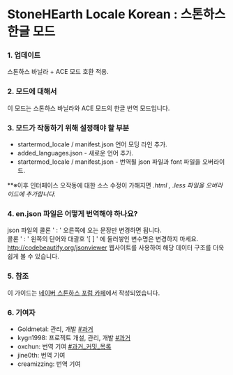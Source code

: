StoneHEarth Locale Korean : 스톤하스 한글 모드
========

### 1. 업데이트
스톤하스 바닐라 + ACE 모드 호환 적용.

### 2. 모드에 대해서
이 모드는 스톤하스 바닐라와 ACE 모드의 한글 번역 모드입니다.

### 3. 모드가 작동하기 위해 설정해야 할 부분

 * startermod_locale / manifest.json 언어 모딩 라인 추가.
 * added_languages.json - 새로운 언어 추가.
 * startermod_locale / manifest.json - 번역될 json 파일과 font 파일을 오버라이드.

**※이후 인터페이스 오작동에 대한 소스 수정이 가해지면 *.html , *.less 파일을 오버라이드에 추가합니다.**

### 4. en.json 파일은 어떻게 번역해야 하나요?
json 파일의 콜론 ' : ' 오른쪽에 오는 문장만 변경하면 됩니다.  <br>
콜론 ' : ' 왼쪽의 단어와  대괄호 '[ ] ' 에 둘러쌓인 변수명은 변경하지 마세요.<br>
http://codebeautify.org/jsonviewer  웹사이트를 사용하여 해당 데이터 구조를 더욱 쉽게 볼 수 있습니다.

### 5. 참조
이 가이드는 [네이버 스톤하스 포럼 카페](http://cafe.naver.com/stonehearth)에서 작성되었습니다.<br>

### 6. 기여자
  - Goldmetal: 관리, 개발 [#과거](https://github.com/StonehearthForum/stoneHearth_locale_ko/commits/master?author=Goldmetal)
  - kygn1998: 프로젝트 개설, 관리, 개발 [#과거](https://github.com/StonehearthForum/stoneHearth_locale_ko/commits/master?author=malangbalam)
  - oxchun: 번역 기여 [#과거_커밋_목록](https://github.com/StonehearthForum/stoneHearth_locale_ko/commits/master?author=oxchun)
 - jine0th: 번역 기여
 - creamizzing: 번역 기여

